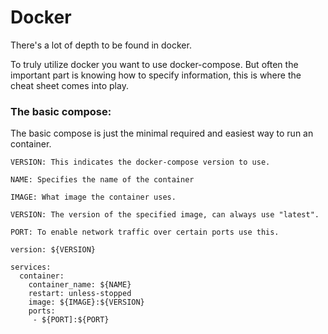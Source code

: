 # Docker

There's a lot of depth to be found in docker.

To truly utilize docker you want to use docker-compose.
But often the important part is knowing how to specify information, this is where the cheat sheet comes into play.

### The basic compose:

The basic compose is just the minimal required and easiest way to run an container.

`VERSION: This indicates the docker-compose version to use.`

`NAME: Specifies the name of the container`

`IMAGE: What image the container uses.`

`VERSION: The version of the specified image, can always use "latest".`

`PORT: To enable network traffic over certain ports use this.`


```
version: ${VERSION}

services:
  container:
    container_name: ${NAME}
    restart: unless-stopped
    image: ${IMAGE}:${VERSION}
    ports:
     - ${PORT]:${PORT}
```
